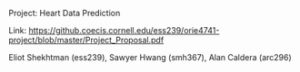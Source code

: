 Project: Heart Data Prediction


Link: https://github.coecis.cornell.edu/ess239/orie4741-project/blob/master/Project_Proposal.pdf


Eliot Shekhtman (ess239), Sawyer Hwang (smh367), Alan Caldera (arc296)
